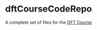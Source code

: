 # dftCourseCodeRepo

A complete set of files for the [DFT Course](thisisntnathan.github.io/dftCourse)
